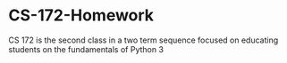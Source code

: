 # CS-172-Homework
CS 172 is the second class in a two term sequence focused on educating students on the fundamentals of Python 3

